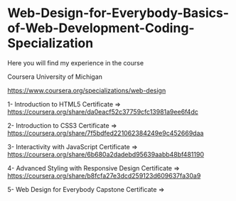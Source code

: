 # Web-Design-for-Everybody-Basics-of-Web-Development-Coding-Specialization

Here you will find my experience in the course

Coursera University of Michigan

https://www.coursera.org/specializations/web-design


1- Introduction to HTML5
Certificate => https://coursera.org/share/da0eacf52c37759cfc13981a9ee6f4dc

2- Introduction to CSS3
Certificate => https://coursera.org/share/7f5bdfed221062384249e9c452669daa

3- Interactivity with JavaScript
Certificate => https://coursera.org/share/6b680a2dadebd95639aabb48bf481190

4- Advanced Styling with Responsive Design
Certificate => https://coursera.org/share/b8fcfa27e3dcd259123d609637fa30a9

5- Web Design for Everybody Capstone
Certificate =>
